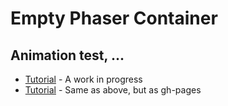 # Empty Phaser Container
## Animation test, ...

- [Tutorial](site/README.md) - A work in progress
- [Tutorial](https://janzeteachesit.github.io/interphase1-aquaplane-reboot/site/index.html) - Same as above, but as gh-pages
